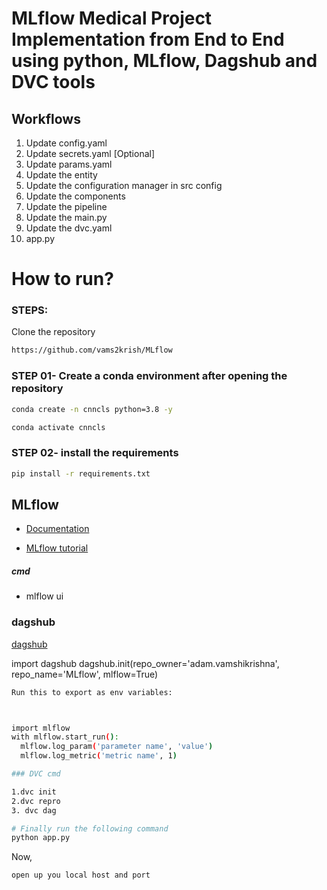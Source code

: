 # MLflow Medical Project Implementation from End to End using python, MLflow, Dagshub and DVC tools

## Workflows

1. Update config.yaml
2. Update secrets.yaml [Optional]
3. Update params.yaml
4. Update the entity
5. Update the configuration manager in src config
6. Update the components
7. Update the pipeline 
8. Update the main.py
9. Update the dvc.yaml
10. app.py


# How to run?
### STEPS:

Clone the repository

```bash
https://github.com/vams2krish/MLflow
```
### STEP 01- Create a conda environment after opening the repository

```bash
conda create -n cnncls python=3.8 -y
```

```bash
conda activate cnncls
```


### STEP 02- install the requirements
```bash
pip install -r requirements.txt
```



## MLflow

- [Documentation](https://mlflow.org/docs/latest/index.html)

- [MLflow tutorial](https://youtu.be/qdcHHrsXA48?si=bD5vDS60akNphkem)

##### cmd
- mlflow ui

### dagshub
[dagshub](https://dagshub.com/)

import dagshub
dagshub.init(repo_owner='adam.vamshikrishna', repo_name='MLflow', mlflow=True)

```bash
Run this to export as env variables:



import mlflow
with mlflow.start_run():
  mlflow.log_param('parameter name', 'value')
  mlflow.log_metric('metric name', 1)

```

```bash
### DVC cmd

1.dvc init
2.dvc repro
3. dvc dag
```

```bash
# Finally run the following command
python app.py
```

Now,
```bash
open up you local host and port
```
